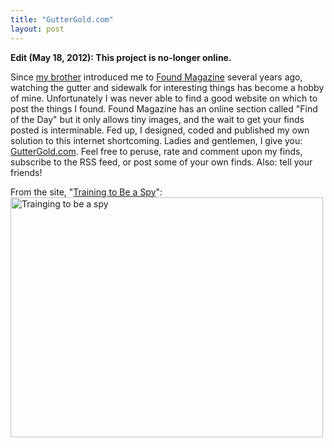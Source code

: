 ```yaml
---
title: "GutterGold.com"
layout: post
---
```


__Edit (May 18, 2012): This project is no-longer online.__

Since [my brother](http://www.math.ucsd.edu/~neldredg/) introduced
me to [Found Magazine](http://foundmagazine.com/) several years ago,
watching the gutter and sidewalk for interesting things has become a hobby of
mine. Unfortunately I was never able to find a good website on which to post
the things I found. Found Magazine has an online section called "Find of the
Day" but it only allows tiny images, and the wait to get your finds posted is
interminable. Fed up, I designed, coded and published my own solution to this
internet shortcoming. Ladies and gentlemen, I give you: <a
href="http://www.guttergold.com">GutterGold.com</a>. Feel free to peruse, rate
and comment upon my finds, subscribe to the RSS feed, or post some of your own
finds. Also: tell your friends!

From the site, "[Training to Be a Spy](http://www.guttergold.com/find.php?f=46)":<a href="http://www.guttergold.com/find.php?f=46"><img class="aligncenter size-full wp-image-322" title="Trainging to be a spy" src="/uploads/2009/01/46_med.jpg" alt="Trainging to be a spy" width="500" height="384" /></a>
